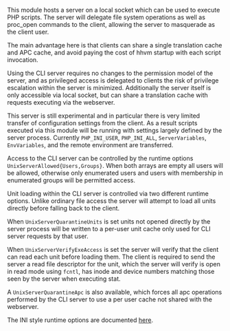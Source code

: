 This module hosts a server on a local socket which can be used to execute
PHP scripts. The server will delegate file system operations as well as
proc_open commands to the client, allowing the server to masquerade as the
client user.

The main advantage here is that clients can share a single translation cache
and APC cache, and avoid paying the cost of hhvm startup with each script
invocation.

Using the CLI server requires no changes to the permission model of the
server, and as privileged access is delegated to clients the risk of
privilege escalation within the server is minimized. Additionally the server
itself is only accessible via local socket, but can share a translation
cache with requests executing via the webserver.

This server is still experimental and in particular there is very limited
transfer of configuration settings from the client. As a result scripts
executed via this module will be running with settings largely defined by
the server process. Currently `PHP_INI_USER`, `PHP_INI_ALL`, `ServerVariables`,
`EnvVariables`, and the remote environment are transferred.

Access to the CLI server can be controlled by the runtime options
`UnixServerAllowed{Users,Groups}`. When both arrays are empty all users will
be allowed, otherwise only enumerated users and users with membership in
enumerated groups will be permitted access.

Unit loading within the CLI server is controlled via two different runtime
options. Unlike ordinary file access the server will attempt to load all
units directly before falling back to the client.

When `UnixServerQuarantineUnits` is set units not opened directly by the server
process will be written to a per-user unit cache only used for CLI server
requests by that user.

When `UnixServerVerifyExeAccess` is set the server will verify that the client
can read each unit before loading them. The client is required to send the
server a read file descriptor for the unit, which the server will verify is
open in read mode using `fcntl`, has inode and device numbers matching those
seen by the server when executing stat.

A `UnixServerQuarantineApc` is also available, which forces all apc operations
performed by the CLI server to use a per user cache not shared with the
webserver.

The INI style runtime options are documented [here](/hhvm/configuration/INI-settings#cli-server).
